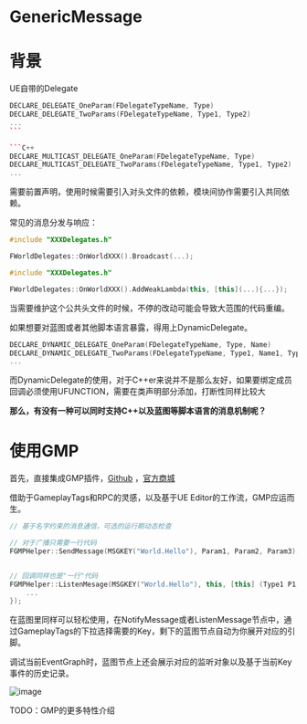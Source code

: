 # GenericMessage

# 背景

UE自带的Delegate

````C++
DECLARE_DELEGATE_OneParam(FDelegateTypeName, Type)
DECLARE_DELEGATE_TwoParams(FDelegateTypeName, Type1, Type2)
...
```

```C++
DECLARE_MULTICAST_DELEGATE_OneParam(FDelegateTypeName, Type)
DECLARE_MULTICAST_DELEGATE_TwoParams(FDelegateTypeName, Type1, Type2)
...
````

需要前置声明，使用时候需要引入对头文件的依赖，模块间协作需要引入共同依赖。

常见的消息分发与响应：

```C++
#include "XXXDelegates.h"

FWorldDelegates::OnWorldXXX().Broadcast(...);
````

```C++
#include "XXXDelegates.h"

FWorldDelegates::OnWorldXXX().AddWeakLambda(this, [this](...){...});
```

当需要维护这个公共头文件的时候，不停的改动可能会导致大范围的代码重编。

如果想要对蓝图或者其他脚本语言暴露，得用上DynamicDelegate。

```C++
DECLARE_DYNAMIC_DELEGATE_OneParam(FDelegateTypeName, Type, Name)
DECLARE_DYNAMIC_DELEGATE_TwoParams(FDelegateTypeName, Type1, Name1, Type2, Name2)
...
```

而DynamicDelegate的使用，对于C++er来说并不是那么友好，如果要绑定成员回调必须使用UFUNCTION，需要在类声明部分添加，打断性同样比较大


**那么，有没有一种可以同时支持C++以及蓝图等脚本语言的消息机制呢？**

# 使用GMP

首先，直接集成GMP插件，[Github](https://github.com/wangjieest/GenericMessagePlugin) ，[官方商城](https://www.unrealengine.com/marketplace/en-US/product/genericmessageplugin-gmp)

借助于GameplayTags和RPC的灵感，以及基于UE Editor的工作流，GMP应运而生。

```C++
// 基于名字约束的消息通信，可选的运行期动态检查

// 对于广播只需要一行代码
FGMPHelper::SendMessage(MSGKEY("World.Hello"), Param1, Param2, Param3);


// 回调同样也是"一行"代码
FGMPHelper::ListenMesage(MSGKEY("World.Hello"), this, [this] (Type1 P1, Type2 P2 ){
    ...
});


```

在蓝图里同样可以轻松使用，在NotifyMessage或者ListenMessage节点中，通过GameplayTags的下拉选择需要的Key，剩下的蓝图节点自动为你展开对应的引脚。

调试当前EventGraph时，蓝图节点上还会展示对应的监听对象以及基于当前Key事件的历史记录。

![image](https://user-images.githubusercontent.com/2570757/168963671-872b70ae-d8a3-4ad0-bc19-3e444ce4b29c.png)

TODO：GMP的更多特性介绍
